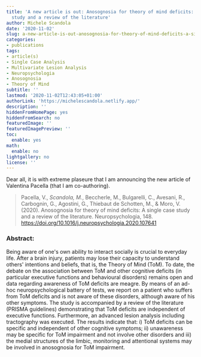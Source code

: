 ```yaml
---
title: 'A new article is out: Anosognosia for theory of mind deficits: A single case
  study and a review of the literature'
author: Michele Scandola
date: '2020-11-02'
slug: a-new-article-is-out-anosognosia-for-theory-of-mind-deficits-a-single-case-study-and-a-review-of-the-literature
categories:
- publications
tags:
- article(s)
- Single Case Analysis
- Multivariate Lesion Analysis
- Neuropsychologia
- Anosognosia
- Theory of Mind
subtitle: ''
lastmod: '2020-11-02T12:43:05+01:00'
authorLink: 'https://michelescandola.netlify.app/'
description: ''
hiddenFromHomePage: yes
hiddenFromSearch: no
featuredImage: ''
featuredImagePreview: ''
toc:
  enable: yes
math:
  enable: no
lightgallery: no
license: ''
---
```


Dear all, it is with extreme plaseure that I am announcing the 
new article of Valentina Pacella (that I am co-authoring).

> Pacella, V., *Scandola, M.*, Beccherle, M., Bulgarelli, C., Avesani, R., Carbognin, G., Agostini, G., Thiebaut de Schotten, M., & Moro, V. (2020). Anosognosia for theory of mind deficits: A single case study and a review of the literature. Neuropsychologia, 148. https://doi.org/10.1016/j.neuropsychologia.2020.107641

### Abstract:

Being aware of one's own ability to interact socially is crucial to everyday life. After a brain injury, patients may lose their capacity to understand others' intentions and beliefs, that is, the Theory of Mind (ToM). To date, the debate on the association between ToM and other cognitive deficits (in particular executive functions and behavioural disorders) remains open and data regarding awareness of ToM deficits are meagre. By means of an ad-hoc neuropsychological battery of tests, we report on a patient who suffers from ToM deficits and is not aware of these disorders, although aware of his other symptoms. The study is accompanied by a review of the literature (PRISMA guidelines) demonstrating that ToM deficits are independent of executive functions. Furthermore, an advanced lesion analysis including tractography was executed. The results indicate that: i) ToM deficits can be specific and independent of other cognitive symptoms; ii) unawareness may be specific for ToM impairment and not involve other disorders and iii) the medial structures of the limbic, monitoring and attentional systems may be involved in anosognosia for ToM impairment.
